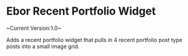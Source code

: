 Ebor Recent Portfolio Widget
========

~Current Version:1.0~

Adds a recent portfolio widget that pulls in 4 recent portfolio post type posts into a small image grid.